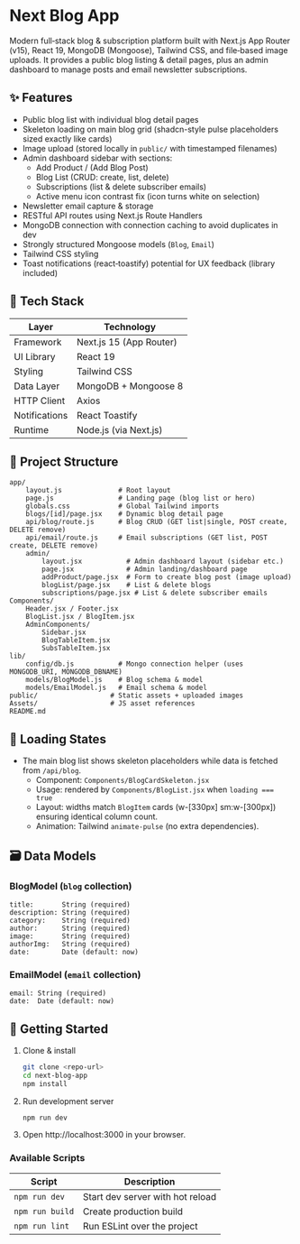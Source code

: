 # Next Blog App

Modern full‑stack blog & subscription platform built with Next.js App Router (v15), React 19, MongoDB (Mongoose), Tailwind CSS, and file‑based image uploads. It provides a public blog listing & detail pages, plus an admin dashboard to manage posts and email newsletter subscriptions.

## ✨ Features

- Public blog list with individual blog detail pages
- Skeleton loading on main blog grid (shadcn-style pulse placeholders sized exactly like cards)
- Image upload (stored locally in `public/` with timestamped filenames)
- Admin dashboard sidebar with sections:
  - Add Product / (Add Blog Post)
  - Blog List (CRUD: create, list, delete)
  - Subscriptions (list & delete subscriber emails)
  - Active menu icon contrast fix (icon turns white on selection)
- Newsletter email capture & storage
- RESTful API routes using Next.js Route Handlers
- MongoDB connection with connection caching to avoid duplicates in dev
- Strongly structured Mongoose models (`Blog`, `Email`)
- Tailwind CSS styling
- Toast notifications (react‑toastify) potential for UX feedback (library included)

## 🧱 Tech Stack

| Layer         | Technology              |
| ------------- | ----------------------- |
| Framework     | Next.js 15 (App Router) |
| UI Library    | React 19                |
| Styling       | Tailwind CSS            |
| Data Layer    | MongoDB + Mongoose 8    |
| HTTP Client   | Axios                   |
| Notifications | React Toastify          |
| Runtime       | Node.js (via Next.js)   |

## 📁 Project Structure

```
app/
	layout.js              # Root layout
	page.js                # Landing page (blog list or hero)
	globals.css            # Global Tailwind imports
	blogs/[id]/page.jsx    # Dynamic blog detail page
	api/blog/route.js      # Blog CRUD (GET list|single, POST create, DELETE remove)
	api/email/route.js     # Email subscriptions (GET list, POST create, DELETE remove)
	admin/
		layout.jsx           # Admin dashboard layout (sidebar etc.)
		page.jsx             # Admin landing/dashboard page
		addProduct/page.jsx  # Form to create blog post (image upload)
		blogList/page.jsx    # List & delete blogs
		subscriptions/page.jsx # List & delete subscriber emails
Components/
	Header.jsx / Footer.jsx
	BlogList.jsx / BlogItem.jsx
	AdminComponents/
		Sidebar.jsx
		BlogTableItem.jsx
		SubsTableItem.jsx
lib/
	config/db.js           # Mongo connection helper (uses MONGODB_URI, MONGODB_DBNAME)
	models/BlogModel.js    # Blog schema & model
	models/EmailModel.js   # Email schema & model
public/                  # Static assets + uploaded images
Assets/                  # JS asset references
README.md
```

## 🧭 Loading States

- The main blog list shows skeleton placeholders while data is fetched from `/api/blog`.
  - Component: `Components/BlogCardSkeleton.jsx`
  - Usage: rendered by `Components/BlogList.jsx` when `loading === true`
  - Layout: widths match `BlogItem` cards (w-[330px] sm:w-[300px]) ensuring identical column count.
  - Animation: Tailwind `animate-pulse` (no extra dependencies).

## 🗃️ Data Models

### BlogModel (`blog` collection)

```
title:       String (required)
description: String (required)
category:    String (required)
author:      String (required)
image:       String (required)
authorImg:   String (required)
date:        Date (default: now)
```

### EmailModel (`email` collection)

```
email: String (required)
date:  Date (default: now)
```

## 🚀 Getting Started

1. Clone & install
   ```bash
   git clone <repo-url>
   cd next-blog-app
   npm install
   ```
2. Run development server
   ```bash
   npm run dev
   ```
3. Open http://localhost:3000 in your browser.

### Available Scripts

| Script          | Description                      |
| --------------- | -------------------------------- |
| `npm run dev`   | Start dev server with hot reload |
| `npm run build` | Create production build          |
| `npm run lint`  | Run ESLint over the project      |
